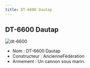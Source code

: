```yaml
---
title: DT-6600 Dautap
---
```


DT-6600 Dautap
--------------

![dt-6600](/images/stories/saga/gundamx/mechas/dt-6600.png)
- Nom : DT-6600 Dautap   
- Constructeur : AncienneFédération  
- Armement : Un cannon sous marin.

